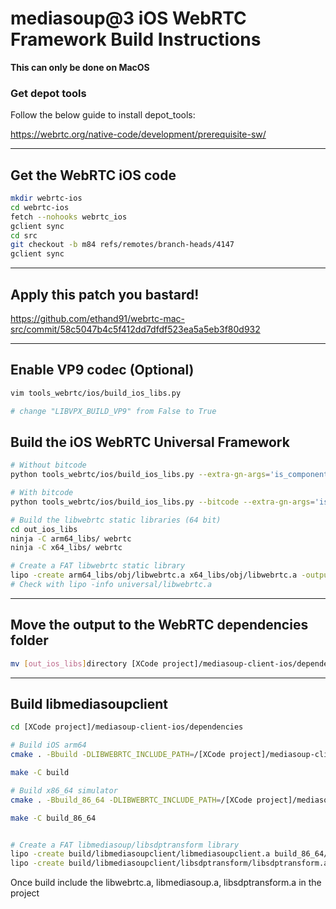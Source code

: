 # mediasoup@3 iOS WebRTC Framework Build Instructions

**This can only be done on MacOS**

### Get depot tools

Follow the below guide to install depot_tools: 

 https://webrtc.org/native-code/development/prerequisite-sw/ 

---

## Get the WebRTC iOS code

```bash
mkdir webrtc-ios
cd webrtc-ios
fetch --nohooks webrtc_ios
gclient sync
cd src
git checkout -b m84 refs/remotes/branch-heads/4147
gclient sync
```

---
## Apply this patch you bastard!
https://github.com/ethand91/webrtc-mac-src/commit/58c5047b4c5f412dd7dfdf523ea5a5eb3f80d932

---

## Enable VP9 codec (Optional)

```bash
vim tools_webrtc/ios/build_ios_libs.py

# change "LIBVPX_BUILD_VP9" from False to True
```



## Build the iOS WebRTC Universal Framework

```bash
# Without bitcode
python tools_webrtc/ios/build_ios_libs.py --extra-gn-args='is_component_build=false rtc_include_tests=false rtc_enable_protobuf=false use_rtti=true use_custom_libcxx=false'

# With bitcode
python tools_webrtc/ios/build_ios_libs.py --bitcode --extra-gn-args='is_component_build=false rtc_include_tests=false rtc_enable_protobuf=false use_rtti=true use_custom_libcxx=false'

# Build the libwebrtc static libraries (64 bit)
cd out_ios_libs
ninja -C arm64_libs/ webrtc
ninja -C x64_libs/ webrtc

# Create a FAT libwebrtc static library
lipo -create arm64_libs/obj/libwebrtc.a x64_libs/obj/libwebrtc.a -output universal/libwebrtc.a
# Check with lipo -info universal/libwebrtc.a
```

---

## Move the output to the WebRTC dependencies folder

```bash
mv [out_ios_libs]directory [XCode project]/mediasoup-client-ios/dependencies/webrtc/src/
```

---

## Build libmediasoupclient

```bash
cd [XCode project]/mediasoup-client-ios/dependencies

# Build iOS arm64
cmake . -Bbuild -DLIBWEBRTC_INCLUDE_PATH=/[XCode project]/mediasoup-client-ios/dependencies/webrtc/src -DLIBWEBRTC_BINARY_PATH=/[XCode project]/mediasoup-client-ios/webrtc/src/out_ios_libs/universal -DMEDIASOUP_LOG_TRACE=ON -DMEDIASOUP_LOG_DEV=ON -DCMAKE_CXX_FLAGS="-fvisibility=hidden" -DLIBSDPTRANSFORM_BUILD_TESTS=OFF -DIOS_SDK=iphone -DIOS_ARCHS="arm64"

make -C build

# Build x86_64 simulator
cmake . -Bbuild_86_64 -DLIBWEBRTC_INCLUDE_PATH=/[XCode project]/mediasoup-client-ios/dependencies/webrtc/src -DLIBWEBRTC_BINARY_PATH=/[XCode project]/mediasoup-client-ios/webrtc/src/out_ios_libs/universal -DMEDIASOUP_LOG_TRACE=ON -DMEDIASOUP_LOG_DEV=ON -DCMAKE_CXX_FLAGS="-fvisibility=hidden" -DLIBSDPTRANSFORM_BUILD_TESTS=OFF -DIOS_SDK=iphonesimulator -DIOS_ARCHS="x86_64"

make -C build_86_64


# Create a FAT libmediasoup/libsdptransform library
lipo -create build/libmediasoupclient/libmediasoupclient.a build_86_64/libmediasoupclient/libmediasoupclient.a -output libmediasoupclient/lib/libmediasoupclient.a
lipo -create build/libmediasoupclient/libsdptransform/libsdptransform.a build_86_64/libmediasoupclient/libsdptransform/libsdptransform.a -output libmediasoupclient/lib/libsdptransform.a
```

Once build include the libwebrtc.a, libmediasoup.a, libsdptransform.a in the project


